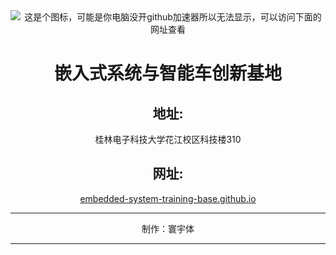 <div align=center>
    <img src = "https://raw.githubusercontent.com/Embedded-System-Training-Base/Embedded-System-Training-Base.github.io/main/img/LOGO1.png" title = "嵌入式系统训练基地" alt = "这是个图标，可能是你电脑没开github加速器所以无法显示，可以访问下面的网址查看">
    <h1>嵌入式系统与智能车创新基地</h1>
    <h2>地址:</h2>
    <p>桂林电子科技大学花江校区科技楼310</p>
    <h2>网址:</h2>
    <a href = "https://embedded-system-training-base.github.io/">embedded-system-training-base.github.io</a>
    <hr>
    <p>制作：寰宇体</p>
</div>
<hr>
